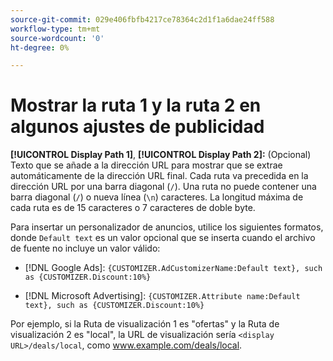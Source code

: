 ```yaml
---
source-git-commit: 029e406fbfb4217ce78364c2d1f1a6dae24ff588
workflow-type: tm+mt
source-wordcount: '0'
ht-degree: 0%

---
```

# Mostrar la ruta 1 y la ruta 2 en algunos ajustes de publicidad

**[!UICONTROL Display Path 1]**, **[!UICONTROL Display Path 2]:** (Opcional) Texto que se añade a la dirección URL para mostrar que se extrae automáticamente de la dirección URL final. Cada ruta va precedida en la dirección URL por una barra diagonal (`/`). Una ruta no puede contener una barra diagonal (`/`) o nueva línea (`\n`) caracteres. La longitud máxima de cada ruta es de 15 caracteres o 7 caracteres de doble byte.

Para insertar un personalizador de anuncios, utilice los siguientes formatos, donde `Default text` es un valor opcional que se inserta cuando el archivo de fuente no incluye un valor válido:

* [!DNL Google Ads]: `{CUSTOMIZER.AdCustomizerName:Default text}, such as {CUSTOMIZER.Discount:10%}`

* [!DNL Microsoft Advertising]: `{CUSTOMIZER.Attribute name:Default text}, such as {CUSTOMIZER.Discount:10%}`

Por ejemplo, si la Ruta de visualización 1 es &quot;ofertas&quot; y la Ruta de visualización 2 es &quot;local&quot;, la URL de visualización sería `<display URL>/deals/local`, como www.example.com/deals/local.
